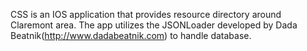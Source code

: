 CSS is an IOS application that provides resource directory around Claremont area. 
The app utilizes the JSONLoader developed by Dada Beatnik(http://www.dadabeatnik.com) to handle database. 


